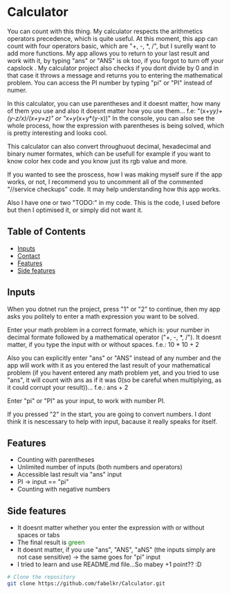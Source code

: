 # Calculator

You can count with this thing. My calculator respects the arithmetics operators precedence, which is quite useful. At this moment, this app can count with four operators basic, which are "+, -, *, /", but I surelly want to add more functions. My app allows you to return to your last result and work with it, by typing "ans" or "ANS" is ok too, if you forgot to turn off your capslock . My calculator project also checks if you dont divide by 0 and in that case it throws a message and returns you to entering the mathematical problem. You can access the PI number by typing "pi" or "PI" instead of numer.

In this calculator, you can use parentheses and it doesnt matter, how many of them you use and also it doesnt matter how you use them...
f.e: "(x+y*y)+(y-z/x)/(x+y+z)" or "x+y*(x+y*(y-x))"
In the console, you can also see the whole process, how the expression with parentheses is being solved, which is pretty interesting and looks cool.

This calculator can also convert throughuout decimal, hexadecimal and binary numer formates, which can be usefull for example if you want to know color hex code and you know just its rgb value and more.

If you wanted to see the proscess, how I was making myself sure if the app works, or not, I recommend you to uncomment all of the commented "//service checkups" code. It may help understanding how this app works.

Also I have one or two "TODO:" in my code. This is the code, I used before but then I optimised it, or simply did not want it. 

## Table of Contents

- [Inputs](#inputs)
- [Contact](#contact)
- [Features](#features)
- [Side features](#side-features)

## Inputs

When you dotnet run the project, press "1" or "2" to continue, then my app asks you politely to enter a math expression you want to be solved.

Enter your math problem in a correct formate, which is: your number in decimal formate followed by a mathematical operator ("+, -, *, /"). It doesnt matter, if you type the input with or without spaces. f.e.: 10 * 10 + 2

Also you can explicitly enter "ans" or "ANS" instead of any number and the app will work with it as you entered the last result of your mathematical problem (if you havent entered any math problem yet, and you tried to use "ans", it will count with ans as if it was 0(so be careful when multiplying, as it could corrupt your result))... f.e.: ans + 2

Enter "pi" or "PI" as your input, to work with number PI.

If you pressed "2" in the start, you are going to convert numbers. I dont think it is nescessary to help with input, bacause it really speaks for itself.

## Features

- Counting with parentheses
- Unlimited number of inputs (both numbers and operators)
- Accessible last result via "ans" input
- PI -> input == "pi"
- Counting with negative numbers

## Side features

- It doesnt matter whether you enter the expression with or without spaces or tabs
- The final result is <span style="color: green;">green<span>
- It doesnt matter, if you use "ans", "ANS", "aNS" (the inputs simply are not case       sensitive) -> the same goes for "pi" input
- I tried to learn and use README.md file...So mabey +1 point?? :D



```bash
# Clone the repository
git clone https://github.com/fabelkr/Calculator.git